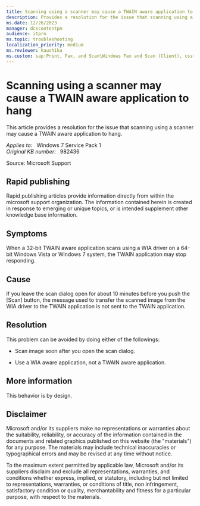 ```yaml
---
title: Scanning using a scanner may cause a TWAIN aware application to hang
description: Provides a resolution for the issue that scanning using a scanner may cause a TWAIN aware application to hang
ms.date: 12/26/2023
manager: dcscontentpm
audience: itpro
ms.topic: troubleshooting
localization_priority: medium
ms.reviewer: kaushika
ms.custom: sap:Print, Fax, and Scan\Windows Fax and Scan (Client), csstroubleshoot
---
```

# Scanning using a scanner may cause a TWAIN aware application to hang

This article provides a resolution for the issue that scanning using a scanner may cause a TWAIN aware application to hang.

_Applies to:_ &nbsp; Windows 7 Service Pack 1  
_Original KB number:_ &nbsp; 982436

Source: Microsoft Support

## Rapid publishing

Rapid publishing articles provide information directly from within the microsoft support organization. The information contained herein is created in response to emerging or unique topics, or is intended supplement other knowledge base information.

## Symptoms

When a 32-bit TWAIN aware application scans using a WIA driver on a 64-bit Windows Vista or Windows 7 system, the TWAIN application may stop responding.

## Cause

If you leave the scan dialog open for about 10 minutes before you push the [Scan] button, the message used to transfer the scanned image from the WIA driver to the TWAIN application is not sent to the TWAIN application.

## Resolution

This problem can be avoided by doing either of the followings:

- Scan image soon after you open the scan dialog.

- Use a WIA aware application, not a TWAIN aware application.

## More information

This behavior is by design.

## Disclaimer

Microsoft and/or its suppliers make no representations or warranties about the suitability, reliability, or accuracy of the information contained in the documents and related graphics published on this website (the "materials") for any purpose. The materials may include technical inaccuracies or typographical errors and may be revised at any time without notice.

To the maximum extent permitted by applicable law, Microsoft and/or its suppliers disclaim and exclude all representations, warranties, and conditions whether express, implied, or statutory, including but not limited to representations, warranties, or conditions of title, non infringement, satisfactory condition or quality, merchantability and fitness for a particular purpose, with respect to the materials.
